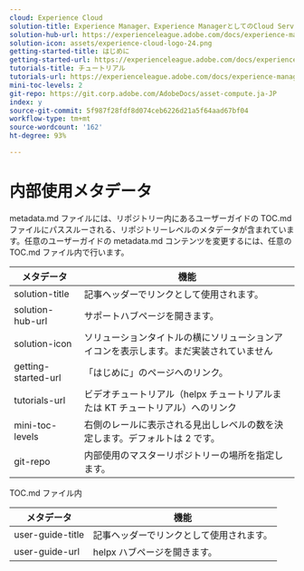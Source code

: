 ```yaml
---
cloud: Experience Cloud
solution-title: Experience Manager、Experience ManagerとしてのCloud Service、Experience Managerアセット
solution-hub-url: https://experienceleague.adobe.com/docs/experience-manager-cloud-service/assets/asset-microservices-overview.html?lang=ja
solution-icon: assets/experience-cloud-logo-24.png
getting-started-title: はじめに
getting-started-url: https://experienceleague.adobe.com/docs/experience-manager-cloud-service/assets/asset-microservices-overview.html
tutorials-title: チュートリアル
tutorials-url: https://experienceleague.adobe.com/docs/experience-manager-learn/assets/overview.html?lang=ja
mini-toc-levels: 2
git-repo: https://git.corp.adobe.com/AdobeDocs/asset-compute.ja-JP
index: y
source-git-commit: 5f987f28fdf8d074ceb6226d21a5f64aad67bf04
workflow-type: tm+mt
source-wordcount: '162'
ht-degree: 93%

---
```



# 内部使用メタデータ

metadata.md ファイルには、リポジトリー内にあるユーザーガイドの TOC.md ファイルにパススルーされる、リポジトリーレベルのメタデータが含まれています。任意のユーザーガイドの metadata.md コンテンツを変更するには、任意の TOC.md ファイル内で行います。

| メタデータ | 機能 |
|--- |--- |
| solution-title | 記事ヘッダーでリンクとして使用されます。 |
| solution-hub-url | サポートハブページを開きます。 |
| solution-icon | ソリューションタイトルの横にソリューションアイコンを表示します。まだ実装されていません |
| getting-started-url | 「はじめに」のページへのリンク。 |
| tutorials-url | ビデオチュートリアル（helpx チュートリアルまたは KT チュートリアル）へのリンク |
| mini-toc-levels | 右側のレールに表示される見出しレベルの数を決定します。デフォルトは 2 です。 |
| git-repo | 内部使用のマスターリポジトリーの場所を指定します。 |

TOC.md ファイル内

| メタデータ | 機能 |
|--- |--- |
| user-guide-title | 記事ヘッダーでリンクとして使用されます。 |
| user-guide-url | helpx ハブページを開きます。 |
